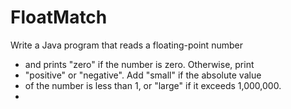# FloatMatch

Write a Java program that reads a floating-point number 
 * and prints "zero" if the number is zero. Otherwise, print 
 * "positive" or "negative". Add "small" if the absolute value 
 * of the number is less than 1, or "large" if it exceeds 1,000,000.
 * 
